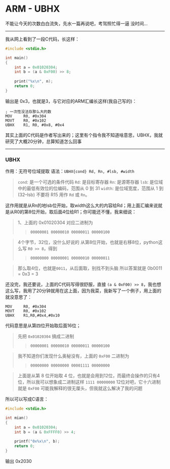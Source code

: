 # ARM - UBHX

不能让今天的次数白白流失，先水一篇再说吧，考驾照忙得一逼 没时间...

----

我从网上看到了一段C代码，长这样：
```c
#include <stdio.h>

int main()
{
    int a = 0x01020304;
    int b = (a & 0xF00) >> 8;
    
    print("%x\n", n);
    return 0;
}
```
输出是 0x3，也就是3，与它对应的ARM汇编长这样(我自己写的)：
```
; 一次性没法存那么大的数
MOV     R0, #0x304
MOVT    R0, #0x102
UBHX    R1, R0, #0x8, #0x4
```
其实上面的C代码是作者写出来的；这里有个指令我不知道啥意思，UBHX，我就研究了大概20分钟，总算知道怎么回事

----
### **UBHX**
作用：无符号位域提取
语法：`UBHX{cond} Rd, Rn, #lsb, #width`

> `cond`: 是一个可选的条件代码
> `Rd`: 是目标寄存器
> `Rn`: 是源寄存器
> `lsb`: 是位域中的最低有效位的位编码，范围从 0 到 31
> `width`: 是位域宽度，范围从 1 到 (32–lsb)
> 不要将 R15 用作 `Rd` 或 `Rn`。

这作用就是从Rn的地lsb位开始，取width这么大的内容给Rd；用上面汇编来说就是从R0的第8位开始，取后面4位给R1；你可能还不懂，我来细说：
> 1、上面的 0x01020304 对应二进制为 
>>`00000001 00000010 00000011 00000100`

> 4个字节，32位，没什么好说的
> 从第8位开始，也就是右移8位，python这么写 `R0 >> 8`，得到
>> `00000000 00000001 00000010 00000011`

> 那么取4位，也就是`0011`，从后面取，别找不到头脑
> 所以答案就是 0b0011 = 0x3 = 3

还没完，我还要说，上面的C代码写得很舒服，直接 `(a & 0xF00) >> 8`，我也想这么写，我用了20分钟就用在这上面，因为我菜，我新写了一个例子，用上面的就没意思了：
```
MOV     R0, #0x304
MOVT    R0, #0x102
UBHX    R1,R0,#0x4,#0x10
```
代码意思是从第四位开始取后面16位；
> 先把 `0x01020304` 搞成二进制 
>> `00000001 00000010 00000011 00000100`

> 我不知道你们发现什么奥秘没有，上面的 `0xF00` 二进制为 
>> `00000000 00000000 00001111 00000000`

> 上面是从第 8 位开始取 4 位，也就是会用到12位，而最终会操作的只有4位，所以我可以想象成二进制这样 `1111 00000000` 12位对吧，它十六进制就是 `0xF00`
> 可能我解释的很无厘头，但我就这么解决了我的问题

所以可以写成C语言：
```c
#include <stdio.h>

int mian()
{
    int a = 0x01020304;
    int b = (a & 0xFFFF0) >> 4;
    
    printf("0x%x\n", b);
    return 0;
}
```
输出 0x2030


